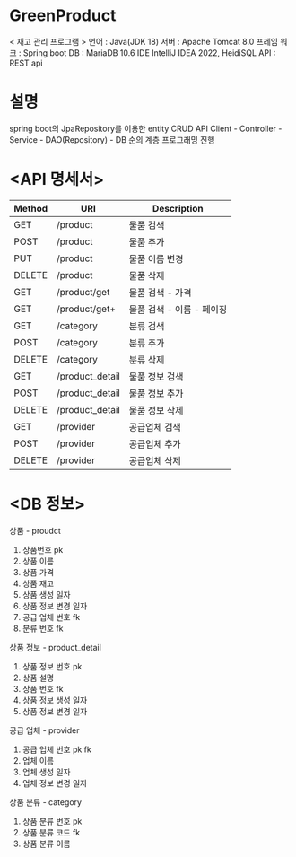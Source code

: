 # GreenProduct

< 재고 관리 프로그램 >
언어 : Java(JDK 18)
서버 : Apache Tomcat 8.0
프레임 워크 : Spring boot
DB : MariaDB 10.6
IDE IntelliJ IDEA 2022, HeidiSQL
API : REST api

# 설명
spring boot의 JpaRepository를 이용한 entity CRUD API
Client - Controller - Service - DAO(Repository) - DB 순의 계층 프로그래밍 진행

# <API 명세서>
|Method|URI|Description|
|------|---|---|
|GET|/product|물품 검색|
|POST|/product|물품 추가|
|PUT|/product|물품 이름 변경|
|DELETE|/product|물품 삭제|
|GET|/product/get|물품 검색 - 가격|
|GET|/product/get+|물품 검색 - 이름 - 페이징|
|GET|/category|분류 검색|
|POST|/category|분류 추가|
|DELETE|/category|분류 삭제|
|GET|/product_detail|물품 정보 검색|
|POST|/product_detail|물품 정보 추가|
|DELETE|/product_detail|물품 정보 삭제|
|GET|/provider|공급업체 검색|
|POST|/provider|공급업체 추가|
|DELETE|/provider|공급업체 삭제|







# <DB 정보>
상품 - proudct
1. 상품번호 pk
2. 상품 이름
3. 상품 가격
4. 상품 재고
5. 상품 생성 일자
6. 상품 정보 변경 일자
7. 공급 업체 번호 fk
8. 분류 번호 fk

상품 정보 - product_detail
1. 상품 정보 번호 pk
2. 상품 설명
3. 상품 번호 fk
4. 상품 정보 생성 일자
5. 상품 정보 변경 일자

공급 업체 - provider
1. 공급 업체 번호 pk fk
2. 업체 이름
3. 업체 생성 일자
4. 업체 정보 변경 일자 

상품 분류 - category
1. 상품 분류 번호 pk
2. 상품 분류 코드 fk
3. 상품 분류 이름
